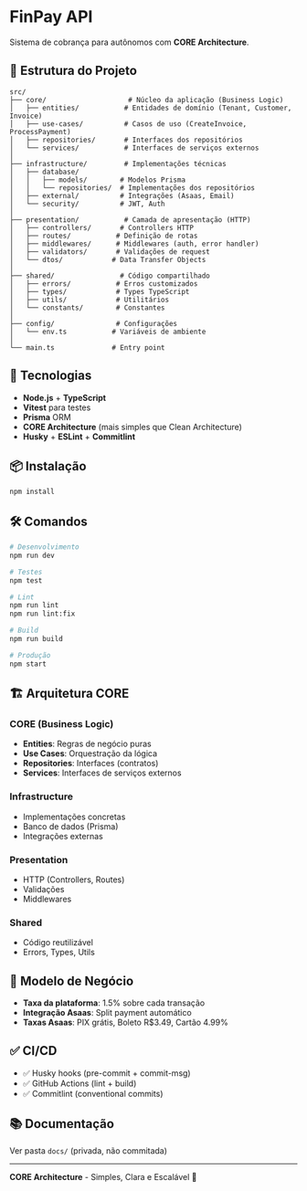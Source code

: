 # FinPay API

Sistema de cobrança para autônomos com **CORE Architecture**.

## 📂 Estrutura do Projeto

```
src/
├── core/                    # Núcleo da aplicação (Business Logic)
│   ├── entities/           # Entidades de domínio (Tenant, Customer, Invoice)
│   ├── use-cases/          # Casos de uso (CreateInvoice, ProcessPayment)
│   ├── repositories/       # Interfaces dos repositórios
│   └── services/           # Interfaces de serviços externos
│
├── infrastructure/         # Implementações técnicas
│   ├── database/
│   │   ├── models/        # Modelos Prisma
│   │   └── repositories/  # Implementações dos repositórios
│   ├── external/          # Integrações (Asaas, Email)
│   └── security/          # JWT, Auth
│
├── presentation/           # Camada de apresentação (HTTP)
│   ├── controllers/       # Controllers HTTP
│   ├── routes/           # Definição de rotas
│   ├── middlewares/      # Middlewares (auth, error handler)
│   ├── validators/       # Validações de request
│   └── dtos/            # Data Transfer Objects
│
├── shared/                # Código compartilhado
│   ├── errors/           # Erros customizados
│   ├── types/            # Types TypeScript
│   ├── utils/            # Utilitários
│   └── constants/        # Constantes
│
├── config/               # Configurações
│   └── env.ts           # Variáveis de ambiente
│
└── main.ts              # Entry point
```

## 🚀 Tecnologias

- **Node.js** + **TypeScript**
- **Vitest** para testes
- **Prisma** ORM
- **CORE Architecture** (mais simples que Clean Architecture)
- **Husky** + **ESLint** + **Commitlint**

## 📦 Instalação

```bash
npm install
```

## 🛠️ Comandos

```bash
# Desenvolvimento
npm run dev

# Testes
npm test

# Lint
npm run lint
npm run lint:fix

# Build
npm run build

# Produção
npm start
```

## 🏗️ Arquitetura CORE

### CORE (Business Logic)
- **Entities**: Regras de negócio puras
- **Use Cases**: Orquestração da lógica
- **Repositories**: Interfaces (contratos)
- **Services**: Interfaces de serviços externos

### Infrastructure
- Implementações concretas
- Banco de dados (Prisma)
- Integrações externas

### Presentation
- HTTP (Controllers, Routes)
- Validações
- Middlewares

### Shared
- Código reutilizável
- Errors, Types, Utils

## 📝 Modelo de Negócio

- **Taxa da plataforma**: 1.5% sobre cada transação
- **Integração Asaas**: Split payment automático
- **Taxas Asaas**: PIX grátis, Boleto R$3.49, Cartão 4.99%

## ✅ CI/CD

- ✅ Husky hooks (pre-commit + commit-msg)
- ✅ GitHub Actions (lint + build)
- ✅ Commitlint (conventional commits)

## 📚 Documentação

Ver pasta `docs/` (privada, não commitada)

---

**CORE Architecture** - Simples, Clara e Escalável 🚀
